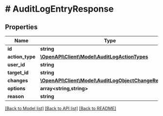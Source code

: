 # # AuditLogEntryResponse

## Properties

Name | Type | Description | Notes
------------ | ------------- | ------------- | -------------
**id** | **string** |  |
**action_type** | [**\OpenAPI\Client\Model\AuditLogActionTypes**](AuditLogActionTypes.md) |  |
**user_id** | **string** |  | [optional]
**target_id** | **string** |  | [optional]
**changes** | [**\OpenAPI\Client\Model\AuditLogObjectChangeResponse[]**](AuditLogObjectChangeResponse.md) |  | [optional]
**options** | **array<string,string>** |  | [optional]
**reason** | **string** |  | [optional]

[[Back to Model list]](../../README.md#models) [[Back to API list]](../../README.md#endpoints) [[Back to README]](../../README.md)
